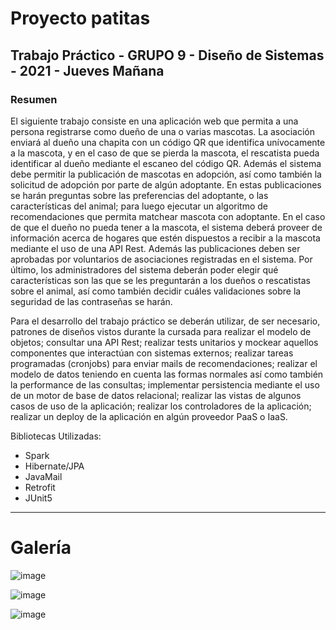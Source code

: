 # Proyecto patitas

## Trabajo Práctico - GRUPO 9 - Diseño de Sistemas - 2021 - Jueves Mañana

### Resumen

El siguiente trabajo consiste en una aplicación web que permita a una persona registrarse como dueño de una o varias mascotas. La asociación enviará al dueño una chapita con un código QR que identifica unívocamente a la mascota, y en el caso de que se pierda la mascota, el rescatista pueda identificar al dueño mediante el escaneo del código QR.
Además el sistema debe permitir la publicación de mascotas en adopción, así como también la solicitud de adopción por parte de algún adoptante. En estas publicaciones se harán preguntas sobre las preferencias del adoptante, o las características del animal; para luego ejecutar un algoritmo de recomendaciones que permita matchear mascota con adoptante. En el caso de que el dueño no pueda tener a la mascota, el sistema deberá proveer de información acerca de hogares que estén dispuestos a recibir a la mascota mediante el uso de una API Rest. Además las publicaciones deben ser aprobadas por voluntarios de asociaciones registradas en el sistema. Por último, los administradores del sistema deberán poder elegir qué características son las que se les preguntarán a los dueños o rescatistas sobre el animal, así como también decidir cuáles validaciones sobre la seguridad de las contraseñas se harán.

Para el desarrollo del trabajo práctico se deberán utilizar, de ser necesario, patrones de diseños vistos durante la cursada para realizar el modelo de objetos; consultar una API Rest; realizar tests unitarios y mockear aquellos componentes que interactúan con sistemas externos; realizar tareas programadas (cronjobs) para enviar mails de recomendaciones; realizar el modelo de datos teniendo en cuenta las formas normales así como también la performance de las consultas; implementar persistencia mediante el uso de un motor de base de datos relacional; realizar las vistas de algunos casos de uso de la aplicación; realizar los controladores de la aplicación; realizar un deploy de la aplicación en algún proveedor PaaS o IaaS. 

Bibliotecas Utilizadas:

- Spark
- Hibernate/JPA
- JavaMail
- Retrofit
- JUnit5


----
# Galería

![image](https://user-images.githubusercontent.com/62455934/148273411-75ae035c-5bd7-4ce1-8dbd-13217e62ebf0.png)

![image](https://user-images.githubusercontent.com/62455934/148273330-96219061-3e89-486f-a883-51d15147a31f.png)

![image](https://user-images.githubusercontent.com/62455934/148273189-5094af8b-3ff2-4b52-b0ab-4fb7b0a97cf7.png)




